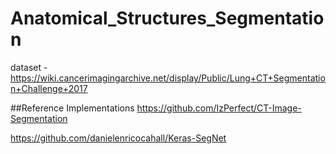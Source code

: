 # Anatomical_Structures_Segmentation

dataset - https://wiki.cancerimagingarchive.net/display/Public/Lung+CT+Segmentation+Challenge+2017

##Reference Implementations
https://github.com/IzPerfect/CT-Image-Segmentation

https://github.com/danielenricocahall/Keras-SegNet
